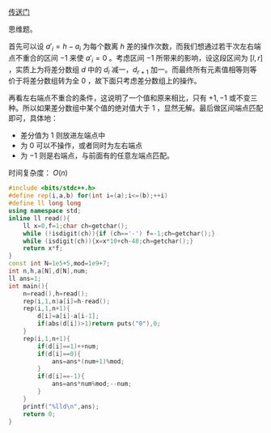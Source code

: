 [传送门](https://www.luogu.com.cn/problem/CF466D)

思维题。

首先可以设 $a'_i=h-a_i$ 为每个数离 $h$ 差的操作次数，而我们想通过若干次左右端点不重合的区间 $-1$ 来使 $a'_i=0$ 。考虑区间 $-1$ 所带来的影响，设这段区间为 $[l,r]$ ，实质上为将差分数组 $d$ 中的 $d_l$ 减一，$d_{r+1}$ 加一。而最终所有元素值相等则等价于将差分数组转为全 $0$ ，故下面只考虑差分数组上的操作。

再看左右端点不重合的条件，这说明了一个值和原来相比，只有 $+1,-1$ 或不变三种。所以如果差分数组中某个值的绝对值大于 $1$ ，显然无解。最后做区间端点匹配即可，具体地：

- 差分值为 $1$ 则放进左端点中
- 为 $0$ 可以不操作，或者同时为左右端点
- 为 $-1$ 则是右端点，与前面有的任意左端点匹配。

时间复杂度： $O(n)$

```cpp
#include <bits/stdc++.h>
#define rep(i,a,b) for(int i=(a);i<=(b);++i)
#define ll long long
using namespace std;
inline ll read(){
    ll x=0,f=1;char ch=getchar();
    while (!isdigit(ch)){if (ch=='-') f=-1;ch=getchar();}
    while (isdigit(ch)){x=x*10+ch-48;ch=getchar();}
    return x*f;
}
const int N=1e5+5,mod=1e9+7;
int n,h,a[N],d[N],num;
ll ans=1;
int main(){
    n=read(),h=read();
    rep(i,1,n)a[i]=h-read();
    rep(i,1,n+1){
        d[i]=a[i]-a[i-1];
        if(abs(d[i])>1)return puts("0"),0;
    }
    rep(i,1,n+1){
        if(d[i]==1)++num;
        if(d[i]==0){
            ans=ans*(num+1)%mod;
        }
        if(d[i]==-1){
            ans=ans*num%mod;--num;
        }
    }
    printf("%lld\n",ans);
    return 0;
}
```

